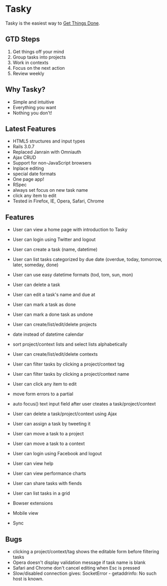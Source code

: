 # Tasky

Tasky is the easiest way to [Get Things Done](http://en.wikipedia.org/wiki/Getting_Things_Done).

## GTD Steps

1. Get things off your mind
2. Group tasks into projects
3. Work in contexts
4. Focus on the next action
5. Review weekly

## Why Tasky?

- Simple and intuitive
- Everything you want
- Nothing you don't!

## Latest Features

- HTML5 structures and input types
- Rails 3.0.7
- Replaced Janrain with Omniauth
- Ajax CRUD
- Support for non-JavaScript browsers
- Inplace editing
- special date formats
- One page app!
- RSpec
- always set focus on new task name
- click any item to edit
- Tested in Firefox, IE, Opera, Safari, Chrome

## Features

- User can view a home page with introduction to Tasky
- User can login using Twitter and logout
- User can create a task (name, datetime)
- User can list tasks categorized by due date (overdue, today, tomorrow, later, someday, done)
- User can use easy datetime formats (tod, tom, sun, mon)
- User can delete a task
- User can edit a task's name and due at
- User can mark a task as done
- User can mark a done task as undone
- User can create/list/edit/delete projects
- date instead of datetime calendar
- sort project/context lists and select lists alphabetically
- User can create/list/edit/delete contexts
- User can filter tasks by clicking a project/context tag
- User can filter tasks by clicking a project/context name
- User can click any item to edit

- move form errors to a partial
- auto focus() text input field after user cteates a task/project/context
- User can delete a task/project/context using Ajax
- User can assign a task by tweeting it
- User can move a task to a project
- User can move a task to a context
- User can login using Facebook and logout
- User can view help
- User can view performance charts
- User can share tasks with fiends
- User can list tasks in a grid
- Bowser extensions
- Mobile view
- Sync

## Bugs

- clicking a project/context/tag shows the editable form before filtering tasks
- Opera doesn't display validation message if task name is blank
- Safari and Chrome don't cancel editing when Esc is pressed
- Slow/disabled connection gives: SocketError - getaddrinfo: No such host is known. 